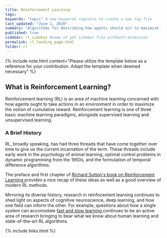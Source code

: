 ```yaml
---
title: Reinforcement Learning
tags:
keywords: "topic" # new keywords requiere to create a new tag file
last_updated: "June 1, 2020"
summary: "Algorithms for describing how agents should act to maximize long-term rewards."
published: true
sidebar: rl_sidebar #name of yml sidebar file withouth extension
permalink: rl_landing_page.html
folder: rl
---
```



{% include note.html content="Please utilize the template below as a reference for your contribution. Adapt the template when deemed necessary" %}

## What is Reinforcement Learning?

Reinforcement learning (RL) is an area of machine learning concerned with how agents ought to take actions in an environment in order to maximize the notion of cumulative reward. Reinforcement learning is one of three basic machine learning paradigms, alongside supervised learning and unsupervised learning.

### A Brief History

RL, broadly speaking, has had three threads that have come together over time to give us the current incarnation of the term. These threads include early work in the psychology of animal learning, optimal control problems in dynamic programming from the 1950s, and the formulation of temporal difference algorithms. 

The preface and first chapter of <a href= "https://web.stanford.edu/class/psych209/Readings/SuttonBartoIPRLBook2ndEd.pdf" target = "_blank"> Richard Sutton's book on Reinforcement Learning </a> provides a nice recap of these ideas as well as a good overview of modern RL methods.

Mirroring its diverse history, research in reinfocement learning continues to shed light on aspects of cognitive neuroscience, deep learning, and how one field can inform the other. For example, questions about how a single system can accomodate <a href = "https://www.cell.com/trends/cognitive-sciences/fulltext/S1364-6613(19)30061-0" target = "_blank">fast and slow learning </a>continues to be an active area of research bringing to bear what we know about human learning and state-of-the-art RL algorithms.



{% include links.html %}
